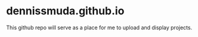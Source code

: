 dennissmuda.github.io
=====================

This github repo will serve as a place for me to upload and display projects.


